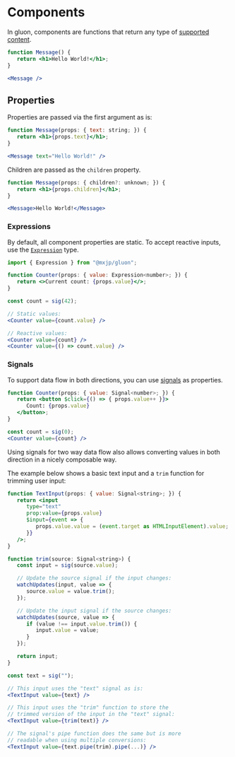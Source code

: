 # Components
In gluon, components are functions that return any type of [supported content](elements.md#content).
```jsx
function Message() {
   return <h1>Hello World!</h1>;
}

<Message />
```

## Properties
Properties are passed via the first argument as is:
```jsx
function Message(props: { text: string; }) {
   return <h1>{props.text}</h1>;
}

<Message text="Hello World!" />
```

Children are passed as the `children` property.
```jsx
function Message(props: { children?: unknown; }) {
   return <h1>{props.children}</h1>;
}

<Message>Hello World!</Message>
```

### Expressions
By default, all component properties are static. To accept reactive inputs, use the [`Expression`](signals.md#expressions) type.
```jsx
import { Expression } from "@mxjp/gluon";

function Counter(props: { value: Expression<number>; }) {
   return <>Current count: {props.value}</>;
}

const count = sig(42);

// Static values:
<Counter value={count.value} />

// Reactive values:
<Counter value={count} />
<Counter value={() => count.value} />
```

### Signals
To support data flow in both directions, you can use [signals](signals.md) as properties.
```jsx
function Counter(props: { value: Signal<number>; }) {
   return <button $click={() => { props.value++ }}>
      Count: {props.value}
   </button>;
}

const count = sig(0);
<Counter value={count} />
```
Using signals for two way data flow also allows converting values in both direction in a nicely composable way.

The example below shows a basic text input and a `trim` function for trimming user input:
```jsx
function TextInput(props: { value: Signal<string>; }) {
   return <input
      type="text"
      prop:value={props.value}
      $input={event => {
         props.value.value = (event.target as HTMLInputElement).value;
      }}
   />;
}

function trim(source: Signal<string>) {
   const input = sig(source.value);

   // Update the source signal if the input changes:
   watchUpdates(input, value => {
      source.value = value.trim();
   });

   // Update the input signal if the source changes:
   watchUpdates(source, value => {
      if (value !== input.value.trim()) {
         input.value = value;
      }
   });

   return input;
}

const text = sig("");

// This input uses the "text" signal as is:
<TextInput value={text} />

// This input uses the "trim" function to store the
// trimmed version of the input in the "text" signal:
<TextInput value={trim(text)} />

// The signal's pipe function does the same but is more
// readable when using multiple conversions:
<TextInput value={text.pipe(trim).pipe(...)} />
```
